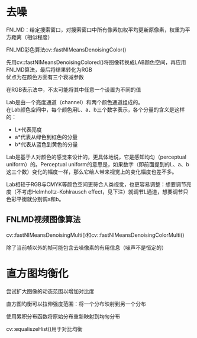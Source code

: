 
# 去噪    
FNLMD：给定搜索窗口，对搜索窗口中所有像素加权平均更新原像素，权重为平方距离（相似程度）       

FNLMD彩色算法cv::fastNIMeansDenoisingColor()      

先用cv::fastNIMeansDenoisingColored()将图像转换成LAB颜色空间，再应用FNLMD算法，最后将结果转化为RGB     
优点为在颜色方面有三个衰减参数     

在RGB表示法中，不太可能将其中任意一个设置为不同的值    

Lab是由一个亮度通道（channel）和两个颜色通道组成的。     
在Lab颜色空间中，每个颜色用L、a、b三个数字表示，各个分量的含义是这样的：     

- L*代表亮度    
- a*代表从绿色到红色的分量    
- b*代表从蓝色到黄色的分量    

Lab是基于人对颜色的感觉来设计的，更具体地说，它是感知均匀（perceptual uniform）的。Perceptual uniform的意思是，如果数字（即前面提到的L、a、b这三个数）变化的幅度一样，那么它给人带来视觉上的变化幅度也差不多。     

Lab相较于RGB与CMYK等颜色空间更符合人类视觉，也更容易调整：想要调节亮度（不考虑Helmholtz–Kohlrausch effect，见下注）就调节L通道，想要调节只色彩平衡就分别调a和b。     


## FNLMD视频图像算法       
cv::fastNIMeansDenoisingMulti()和cv::fastNIMeansDenoisingColorMulti()         

除了当前帧以外的帧可能包含去噪像素的有用信息（噪声不是恒定的）          

# 直方图均衡化       
尝试扩大图像的动态范围以增加对比度        

直方图均衡可以拉伸强度范围：将一个分布映射到另一个分布      

使用累积分布函数将原始分布重新映射到均匀分布         

cv::equaliszeHist()用于对比均衡        






















